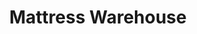 ---
title: "Mattress Warehouse"
url: /winchester/mattress-warehouse-kernstown-commons-boulevard/
shop: bed
---